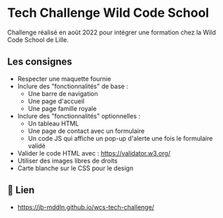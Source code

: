 # Tech Challenge Wild Code School
Challenge réalisé en août 2022 pour intégrer une formation chez la Wild Code School de Lille.

## Les consignes
- Respecter une maquette fournie
- Inclure des "fonctionnalités" de base :
    * Une barre de navigation
    * Une page d'accueil
    * Une page famille royale
- Inclure des "fonctionnalités" optionnelles :
    * Un tableau HTML
    * Une page de contact avec un formulaire
    * Un code JS qui affiche un pop-up d'alerte une fois le formulaire validé
- Valider le code HTML avec : https://validator.w3.org/
- Utiliser des images libres de droits
- Carte blanche sur le CSS pour le design

## 🔗 Lien
- https://jb-mddln.github.io/wcs-tech-challenge/